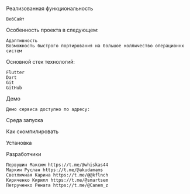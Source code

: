 Реализованная функциональность

    ВебСайт

Особенность проекта в следующем:

    Адаптивность
    Возможность быстрого портирования на большое колличество операционнх систем

Основной стек технологий:

    Flutter
    Dart
    Git
    GitHub

Демо

    Демо сервиса доступно по адресу: 

Среда запуска

Как скомпилировать

    

Установка

    

Разработчики

    Первушин Максим https://t.me/@whiskas44
    Маркин Руслан https://t.me/@akudamams
    Светличная Карина https://t.me/@@kflnch   
    Кириченко Кирилл https://t.me/@smartsem
    Петрученко Рената https://t.me/@Canem_z
